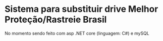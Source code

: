 # Sistema para substituir drive Melhor Proteção/Rastreie Brasil
No momento sendo feito com asp .NET core (linguagem: C#) e mySQL
